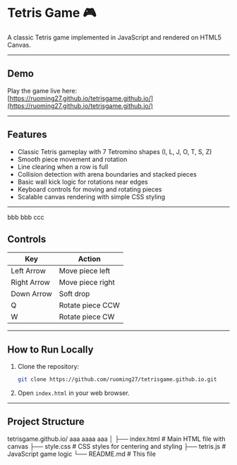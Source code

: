 # Tetris Game 🎮

A classic Tetris game implemented in JavaScript and rendered on HTML5 Canvas.

---

## Demo

Play the game live here:  
[https://ruoming27.github.io/tetrisgame.github.io/](https://ruoming27.github.io/tetrisgame.github.io/)

---

## Features

- Classic Tetris gameplay with 7 Tetromino shapes (I, L, J, O, T, S, Z)
- Smooth piece movement and rotation
- Line clearing when a row is full
- Collision detection with arena boundaries and stacked pieces
- Basic wall kick logic for rotations near edges
- Keyboard controls for moving and rotating pieces
- Scalable canvas rendering with simple CSS styling

---
bbb
bbb
ccc
## Controls

| Key          | Action           |
|--------------|------------------|
| Left Arrow   | Move piece left  |
| Right Arrow  | Move piece right |
| Down Arrow   | Soft drop        |
| Q            | Rotate piece CCW |
| W            | Rotate piece CW  |

---

## How to Run Locally

1. Clone the repository:
    ```bash
    git clone https://github.com/ruoming27/tetrisgame.github.io.git
    ```
2. Open `index.html` in your web browser.

---

## Project Structure
tetrisgame.github.io/
aaa
aaaa
aaa
│
├── index.html # Main HTML file with canvas
├── style.css # CSS styles for centering and styling
├── tetris.js # JavaScript game logic
└── README.md # This file
